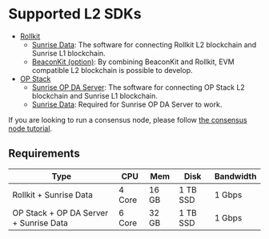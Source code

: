 # Supported L2 SDKs

- [Rollkit](https://rollkit.dev/learn/intro)
  - [Sunrise Data](https://github.com/sunriselayer/sunrise-data): The software for connecting Rollkit L2 blockchain and Sunrise L1 blockchain.
  - [BeaconKit (option)](https://rollkit.dev/tutorials/execution/beaconkit): By combining BeaconKit and Rollkit, EVM compatible L2 blockchain is possible to develop.
- [OP Stack](https://docs.optimism.io/stack/getting-started)
  - [Sunrise OP DA Server](https://github.com/sunriselayer/sunrise-op-da-server): The software for connecting OP Stack L2 blockchain and Sunrise L1 blockchain.
  - [Sunrise Data](https://github.com/sunriselayer/sunrise-data): Required for Sunrise OP DA Server to work.

If you are looking to run a consensus node, please follow [the consensus node tutorial](../../node/types/consensus/README.md).

## Requirements

| Type                                   | CPU    | Mem   | Disk     | Bandwidth |
| -------------------------------------- | ------ | ----- | -------- | --------- |
| Rollkit + Sunrise Data                 | 4 Core | 16 GB | 1 TB SSD | 1 Gbps    |
| OP Stack + OP DA Server + Sunrise Data | 6 Core | 32 GB | 1 TB SSD | 1 Gbps    |
